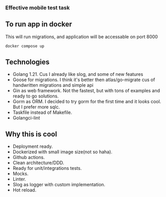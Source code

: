 ### Effective mobile test task

## To run app in docker

This will run migrations, and application will be accessable on port 8000

```sh
docker compose up
```

## Technologies

- Golang 1.21. Cus I already like slog, and some of new features
- Goose for migrations. I think it's better then atlas/go-migrate cus of handwritten migrations and simple api
- Gin as web framework. Not the fastest, but with tons of examples and ready to go solutions.
- Gorm as ORM. I decided to try gorm for the first time and it looks cool. But I prefer more sqlc.
- Taskfile instead of Makefile.
- Golangci-lint

## Why this is cool

- Deployment ready.
- Dockerized with small image size(not so haha).
- Github actions.
- Clean architecture/DDD.
- Ready for unit/integrations tests.
- Mocks.
- Linter.
- Slog as logger with custom implementation.
- Hot reload.

